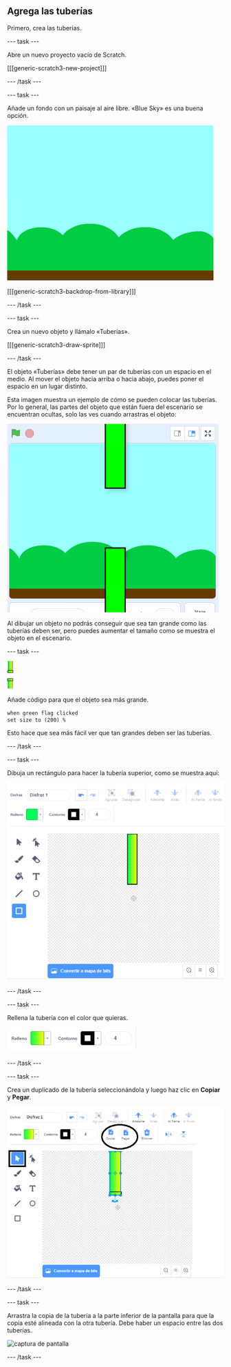## Agrega las tuberías

Primero, crea las tuberías.

--- task ---

Abre un nuevo proyecto vacío de Scratch.

[[[generic-scratch3-new-project]]]

--- /task ---

--- task ---

Añade un fondo con un paisaje al aire libre. «Blue Sky» es una buena opción.

![captura de pantalla](images/flappy-stage.png)

[[[generic-scratch3-backdrop-from-library]]]

--- /task ---

--- task ---

Crea un nuevo objeto y llámalo «Tuberías».

[[[generic-scratch3-draw-sprite]]]

--- /task ---

El objeto «Tuberías» debe tener un par de tuberías con un espacio en el medio. Al mover el objeto hacia arriba o hacia abajo, puedes poner el espacio en un lugar distinto.

Esta imagen muestra un ejemplo de cómo se pueden colocar las tuberías. Por lo general, las partes del objeto que están fuera del escenario se encuentran ocultas, solo las ves cuando arrastras el objeto:

![captura de pantalla](images/flappy-pipes-position.png)

Al dibujar un objeto no podrás conseguir que sea tan grande como las tuberías deben ser, pero puedes aumentar el tamaño como se muestra el objeto en el escenario.

--- task ---

![objeto tuberías](images/pipes-sprite.png)

Añade código para que el objeto sea más grande.

```blocks3
when green flag clicked
set size to (200) %
```

Esto hace que sea más fácil ver que tan grandes deben ser las tuberías.

--- /task ---

--- task ---

Dibuja un rectángulo para hacer la tubería superior, como se muestra aquí:

![rectángulo para la tubería](images/flappy-pipes-rectangle.png)

--- /task ---

--- task ---

Rellena la tubería con el color que quieras.

![rellena el rectángulo](images/flappy-pipes-fill-rectangle.png)

--- /task ---

--- task ---

Crea un duplicado de la tubería seleccionándola y luego haz clic en **Copiar** y **Pegar**.

![copiar y pegar la tubería](images/flappy-pipes-duplicate1-annotated.png)

--- /task ---

--- task ---

Arrastra la copia de la tubería a la parte inferior de la pantalla para que la copia esté alineada con la otra tubería. Debe haber un espacio entre las dos tuberías.

![captura de pantalla](imagen/flappy-pipes-duplicate2.png)

--- /task ---